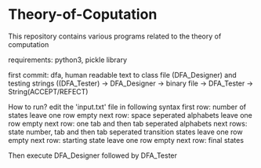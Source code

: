 # Theory-of-Coputation
This repository contains various programs related to the theory of computation

requirements:
python3, pickle library

first commit: dfa, human readable text to class file (DFA_Designer) and testing strings ((DFA_Tester)
<text file in valid syntax> -> DFA_Designer -> binary file -> DFA_Tester -> String(ACCEPT/REFECT)

How to run?
edit the 'input.txt' file in following syntax
first row: number of states
leave one row empty
next row: space seperated alphabets
leave one row empty
next row: one tab and then tab seperated alphabets
next rows: state number, tab and then tab seperated transition states
leave one row empty
next row: starting state
leave one row empty
next row: final states

Then execute DFA_Designer followed by DFA_Tester

